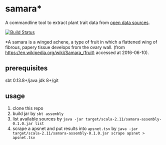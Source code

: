 # samara*
A commandline tool to extract plant trait data from [open data sources](sources.md).

[![Build Status](https://travis-ci.org/jhpoelen/samara.svg?branch=master)](https://travis-ci.org/jhpoelen/samara)

*A samara is a winged achene, a type of fruit in which a flattened wing of fibrous, papery tissue develops from the ovary wall. (from https://en.wikipedia.org/wiki/Samara_(fruit) accessed at 2016-06-10).

## prerequisites
sbt 0.13.8+/java jdk 8+/git

## usage

1. clone this repo
2. build jar by ```sbt assembly```
3. list available sources by ```java -jar target/scala-2.11/samara-assembly-0.1.0.jar list```
4. scrape a apsnet and put results into ```apsnet.tsv``` by ```java -jar target/scala-2.11/samara-assembly-0.1.0.jar scrape apsnet > apsnet.tsv```

